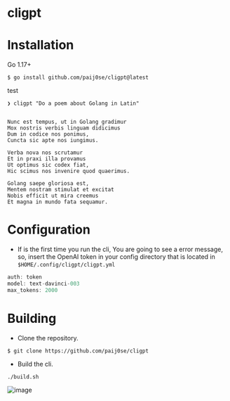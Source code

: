 <h1>cligpt</h1>

<h1>Installation</h1>

Go 1.17+
```
$ go install github.com/paij0se/cligpt@latest
```

test

```
❯ cligpt "Do a poem about Golang in Latin"


Nunc est tempus, ut in Golang gradimur
Mox nostris verbis linguam didicimus
Dum in codice nos ponimus,
Cuncta sic apte nos iungimus.

Verba nova nos scrutamur
Et in praxi illa provamus
Ut optimus sic codex fiat,
Hic scimus nos invenire quod quaerimus.

Golang saepe gloriosa est,
Mentem nostram stimulat et excitat
Nobis efficit ut mira creemus
Et magna in mundo fata sequamur.
```

<h1>Configuration</h1>

- If is the first time you run the cli, You are going to see a error message, so, insert the OpenAI token in your config directory that is located in `$HOME/.config/cligpt/cligpt.yml`

```haskell
auth: token
model: text-davinci-003
max_tokens: 2000
```

<h1>Building</h1>

- Clone the repository.

`$ git clone https://github.com/paij0se/cligpt`

- Build the cli.

`./build.sh`

![image](https://user-images.githubusercontent.com/69026987/209194859-a2456a7d-796f-47e0-8a8e-062848e2cbaf.png)
